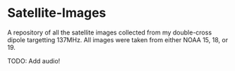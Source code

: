 # Satellite-Images

A repository of all the satellite images collected from my double-cross dipole targetting 137MHz. All images were taken from either NOAA 15, 18, or 19.

TODO:
Add audio!
